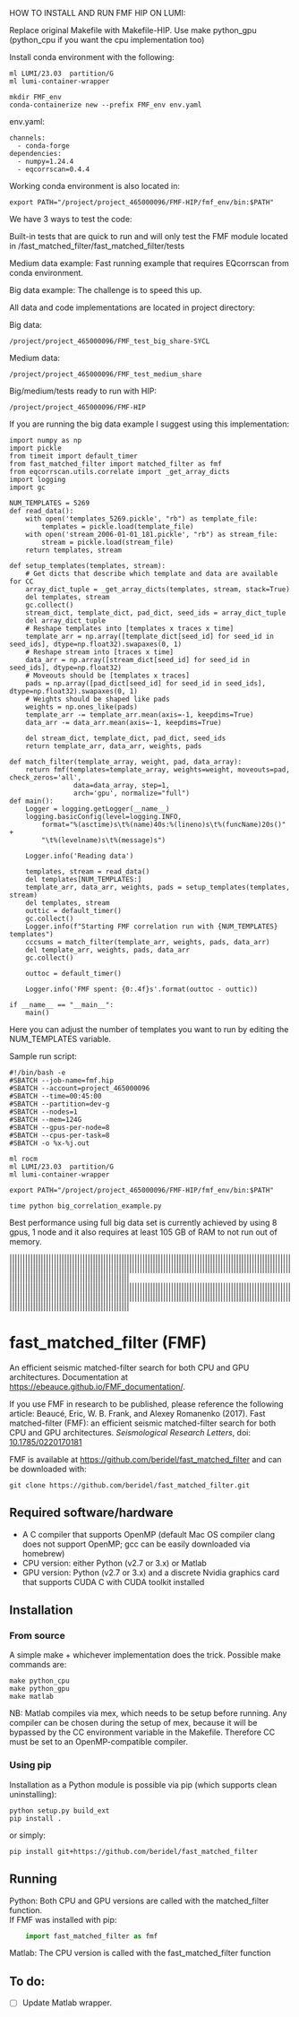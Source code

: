 HOW TO INSTALL AND RUN FMF HIP ON LUMI:

Replace original Makefile with Makefile-HIP. Use make python_gpu (python_cpu if you want the cpu implementation too)

Install conda environment with the following:
```
ml LUMI/23.03  partition/G
ml lumi-container-wrapper

mkdir FMF_env
conda-containerize new --prefix FMF_env env.yaml
```
env.yaml:
```
channels:
  - conda-forge
dependencies:
  - numpy=1.24.4
  - eqcorrscan=0.4.4
```
Working conda environment is also located in:
```
export PATH="/project/project_465000096/FMF-HIP/fmf_env/bin:$PATH"
```

We have 3 ways to test the code:

Built-in tests that are quick to run and will only test the FMF module located in /fast_matched_filter/fast_matched_filter/tests

Medium data example: Fast running example that requires EQcorrscan from conda environment.

Big data example: The challenge is to speed this up.

All data and code implementations are located in project directory:

Big data:
```
/project/project_465000096/FMF_test_big_share-SYCL
```
Medium data:
```
/project/project_465000096/FMF_test_medium_share
```
Big/medium/tests ready to run with HIP:
```
/project/project_465000096/FMF-HIP
````
If you are running the big data example I suggest using this implementation:

```
import numpy as np
import pickle
from timeit import default_timer
from fast_matched_filter import matched_filter as fmf
from eqcorrscan.utils.correlate import _get_array_dicts
import logging
import gc

NUM_TEMPLATES = 5269
def read_data():
    with open('templates_5269.pickle', "rb") as template_file:
        templates = pickle.load(template_file)
    with open('stream_2006-01-01_181.pickle', "rb") as stream_file:
        stream = pickle.load(stream_file)
    return templates, stream

def setup_templates(templates, stream):
    # Get dicts that describe which template and data are available for CC
    array_dict_tuple = _get_array_dicts(templates, stream, stack=True)
    del templates, stream
    gc.collect()
    stream_dict, template_dict, pad_dict, seed_ids = array_dict_tuple
    del array_dict_tuple
    # Reshape templates into [templates x traces x time]
    template_arr = np.array([template_dict[seed_id] for seed_id in seed_ids], dtype=np.float32).swapaxes(0, 1)
    # Reshape stream into [traces x time]
    data_arr = np.array([stream_dict[seed_id] for seed_id in seed_ids], dtype=np.float32)
    # Moveouts should be [templates x traces]
    pads = np.array([pad_dict[seed_id] for seed_id in seed_ids], dtype=np.float32).swapaxes(0, 1)
    # Weights should be shaped like pads
    weights = np.ones_like(pads)
    template_arr -= template_arr.mean(axis=-1, keepdims=True)
    data_arr -= data_arr.mean(axis=-1, keepdims=True)

    del stream_dict, template_dict, pad_dict, seed_ids
    return template_arr, data_arr, weights, pads

def match_filter(template_array, weight, pad, data_array):
    return fmf(templates=template_array, weights=weight, moveouts=pad, check_zeros='all',
                data=data_array, step=1,
                arch='gpu', normalize="full")
def main():
    Logger = logging.getLogger(__name__)
    logging.basicConfig(level=logging.INFO,
        format="%(asctime)s\t%(name)40s:%(lineno)s\t%(funcName)20s()" +
        "\t%(levelname)s\t%(message)s")

    Logger.info('Reading data')
    
    templates, stream = read_data()
    del templates[NUM_TEMPLATES:]
    template_arr, data_arr, weights, pads = setup_templates(templates, stream)
    del templates, stream
    outtic = default_timer()
    gc.collect()
    Logger.info(f"Starting FMF correlation run with {NUM_TEMPLATES} templates")
    cccsums = match_filter(template_arr, weights, pads, data_arr)
    del template_arr, weights, pads, data_arr
    gc.collect()

    outtoc = default_timer()

    Logger.info('FMF spent: {0:.4f}s'.format(outtoc - outtic))

if __name__ == "__main__":
    main()
```

Here you can adjust the number of templates you want to run by editing the NUM_TEMPLATES variable.


Sample run script:
```
#!/bin/bash -e
#SBATCH --job-name=fmf.hip
#SBATCH --account=project_465000096
#SBATCH --time=00:45:00
#SBATCH --partition=dev-g
#SBATCH --nodes=1
#SBATCH --mem=124G
#SBATCH --gpus-per-node=8 
#SBATCH --cpus-per-task=8
#SBATCH -o %x-%j.out

ml rocm
ml LUMI/23.03  partition/G
ml lumi-container-wrapper

export PATH="/project/project_465000096/FMF-HIP/fmf_env/bin:$PATH"

time python big_correlation_example.py
```

Best performance using full big data set is currently achieved by using 8 gpus, 1 node and it also requires at least 105 GB of RAM to not run out of memory.





||||||||||||||||||||||||||||||||||||||||||||||||||||||||||||||||||||||||||||||||||||||||||||||||||||||||||||||||||||||||||||||||||||||||||||||||||||||||||||||||||||||||||||||||||||||||||||||||||||||||||||||||||||||||||||||||||||||||||||||||||||||||||||||||||||||
||||||||||||||||||||||||||||||||||||||||||||||||||||||||||||||||||||||||||||||||||||||||||||||||||||||||||||||||||||||||||||||||||||||||||||||||||||||||||||||||||||||||||||||||||||||||||||||||||||||||||||||||||||||||||||||||||||||||||||||||||||||||||||||||||||||


# fast_matched_filter (FMF)
An efficient seismic matched-filter search for both CPU and GPU architectures. Documentation at https://ebeauce.github.io/FMF_documentation/.

If you use FMF in research to be published, please reference the following article: Beaucé, Eric, W. B. Frank, and Alexey Romanenko (2017). Fast matched-filter (FMF): an efficient seismic matched-filter search for both CPU and GPU architectures. _Seismological Research Letters_, doi: [10.1785/0220170181](https://doi.org/10.1785/0220170181)

FMF is available at https://github.com/beridel/fast_matched_filter and can be downloaded with:<br>

    git clone https://github.com/beridel/fast_matched_filter.git

## Required software/hardware
- A C compiler that supports OpenMP (default Mac OS compiler clang does not support OpenMP; gcc can be easily downloaded via homebrew)
- CPU version: either Python (v2.7 or 3.x) or Matlab
- GPU version: Python (v2.7 or 3.x) and a discrete Nvidia graphics card that supports CUDA C with CUDA toolkit installed

## Installation

### From source
A simple make + whichever implementation does the trick. Possible make commands are:<br>

    make python_cpu
    make python_gpu
    make matlab

NB: Matlab compiles via mex, which needs to be setup before running. Any compiler can be chosen during the setup of mex, because it will be bypassed by the CC environment variable in the Makefile. Therefore CC must be set to an OpenMP-compatible compiler.


### Using pip

Installation as a Python module is possible via pip (which supports clean uninstalling):<br>

    python setup.py build_ext
    pip install .

or simply:<br>

    pip install git+https://github.com/beridel/fast_matched_filter

## Running

Python: Both CPU and GPU versions are called with the matched_filter function.<br>
If FMF was installed with pip:
```python
    import fast_matched_filter as fmf
```

Matlab: The CPU version is called with the fast_matched_filter function

## To do:

- [ ] Update Matlab wrapper.
